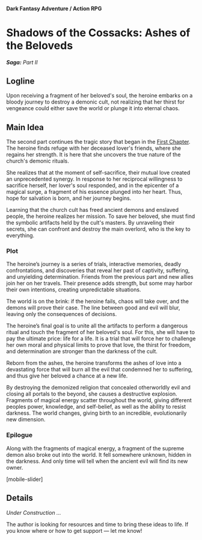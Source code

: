 #### Dark Fantasy Adventure / Action RPG

# Shadows of the Cossacks: Ashes of the Beloveds

***Saga:** Part II*

## Logline

Upon receiving a fragment of her beloved's soul, the heroine embarks on a bloody journey to destroy a demonic cult, not realizing that her thirst for vengeance could either save the world or plunge it into eternal chaos.

## Main Idea

The second part continues the tragic story that began in the [First Chapter](/cossacks-saga-1). The heroine finds refuge with her deceased lover's friends, where she regains her strength. It is here that she uncovers the true nature of the church's demonic rituals.

She realizes that at the moment of self-sacrifice, their mutual love created an unprecedented synergy. In response to her reciprocal willingness to sacrifice herself, her lover's soul responded, and in the epicenter of a magical surge, a fragment of his essence plunged into her heart. Thus, hope for salvation is born, and her journey begins.

Learning that the church cult has freed ancient demons and enslaved people, the heroine realizes her mission. To save her beloved, she must find the symbolic artifacts held by the cult's masters. By unraveling their secrets, she can confront and destroy the main overlord, who is the key to everything.

### Plot

The heroine’s journey is a series of trials, interactive memories, deadly confrontations, and discoveries that reveal her past of captivity, suffering, and unyielding determination. Friends from the previous part and new allies join her on her travels. Their presence adds strength, but some may harbor their own intentions, creating unpredictable situations.

The world is on the brink: if the heroine fails, chaos will take over, and the demons will prove their case. The line between good and evil will blur, leaving only the consequences of decisions.

The heroine’s final goal is to unite all the artifacts to perform a dangerous ritual and touch the fragment of her beloved's soul. For this, she will have to pay the ultimate price: life for a life. It is a trial that will force her to challenge her own moral and physical limits to prove that love, the thirst for freedom, and determination are stronger than the darkness of the cult.

Reborn from the ashes, the heroine transforms the ashes of love into a devastating force that will burn all the evil that condemned her to suffering, and thus give her beloved a chance at a new life.

By destroying the demonized religion that concealed otherworldly evil and closing all portals to the beyond, she causes a destructive explosion. Fragments of magical energy scatter throughout the world, giving different peoples power, knowledge, and self-belief, as well as the ability to resist darkness. The world changes, giving birth to an incredible, evolutionarily new dimension.

### Epilogue

Along with the fragments of magical energy, a fragment of the supreme demon also broke out into the world. It fell somewhere unknown, hidden in the darkness. And only time will tell when the ancient evil will find its new owner.

[mobile-slider]

## Details

*Under Construction …*

The author is looking for resources and time to bring these ideas to life. If you know where or how to get support — let me know!